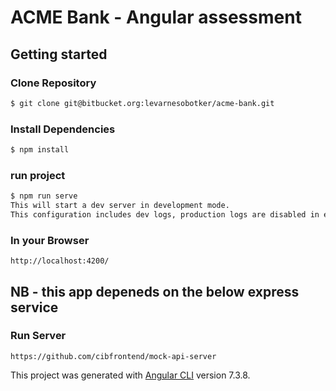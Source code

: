 # ACME Bank - Angular assessment

## Getting started

### Clone Repository

```sh 
$ git clone git@bitbucket.org:levarnesobotker/acme-bank.git
```

### Install Dependencies
```sh 
$ npm install
```

### run project
```sh 
$ npm run serve
This will start a dev server in development mode.
This configuration includes dev logs, production logs are disabled in evironment.production.ts
```

### In your Browser
```browser 
http://localhost:4200/
```

## NB - this app depeneds on the below express service
### Run Server
``` nodejs
https://github.com/cibfrontend/mock-api-server
```

This project was generated with [Angular CLI](https://github.com/angular/angular-cli) version 7.3.8.
